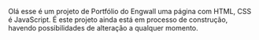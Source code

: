 Olá esse é um projeto de Portfólio do Engwall uma página com HTML, CSS é JavaScript.
É este projeto ainda está em processo de construção, havendo possibilidades de alteração a qualquer momento.